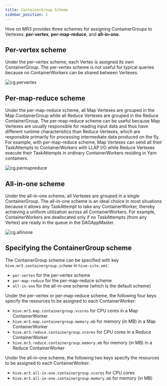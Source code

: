 ```yaml
--- 
title: ContainerGroup Scheme
sidebar_position: 2
---
```


Hive on MR3 provides three schemes for assigning ContainerGroups to Vertexes:
**per-vertex**, **per-map-reduce**, and **all-in-one**.

## Per-vertex scheme

Under the per-vertex scheme, each Vertex is assigned its own ContainerGroup. 
The per-vertex scheme is not useful for typical queries because no ContainerWorkers can be shared between Vertexes.

![cg.pervertex](/hadoop/cg.pervertex-fs8.png)

## Per-map-reduce scheme

Under the per-map-reduce scheme, all Map Vertexes are grouped in the Map ContainerGroup
while all Reduce Vertexes are grouped in the Reduce ContainerGroup.
The per-map-reduce scheme can be useful 
because Map Vertexes are usually responsible for reading input data and thus have different runtime characteristics than Reduce Vertexes,
which are responsible primarily for processing intermediate data produced on the fly.
For example, with per-map-reduce scheme, 
Map Vertexes can send all their TaskAttempts to ContainerWorkers with LLAP I/O while Reduce Vertexes execute their TaskAttempts in ordinary ContainerWorkers residing in Yarn containers.

![cg.permapreduce](/hadoop/cg.permapreduce-fs8.png)

## All-in-one scheme

Under the all-in-one scheme, all Vertexes are grouped in a single ContainerGroup.
The all-in-one scheme is an ideal choice in most situations 
because it allows any TaskAttempt to take any ContainerWorker, thereby achieving a uniform utilization across all ContainerWorkers. 
For example, ContainerWorkers are deallocated only if no TaskAttempts (from any Vertex) are ready in the queue in the DAGAppMaster.

![cg.allinone](/hadoop/cg.allinone-fs8.png)

## Specifying the ContainerGroup scheme

The ContainerGroup scheme can be specified with key `hive.mr3.containergroup.scheme` in `hive-site.xml`:
* `per-vertex` for the per-vertex scheme
* `per-map-reduce` for the per-map-reduce scheme
* `all-in-one` for the all-in-one scheme (which is the default scheme) 

Under the per-vertex or per-map-reduce scheme, 
the following four keys specify the resources to be assigned to each ContainerWorker:
* `hive.mr3.map.containergroup.vcores` for CPU cores in a Map ContainerWorker
* `hive.mr3.map.containergroup.memory.mb` for memory (in MB) in a Map ContainerWorker
* `hive.mr3.reduce.containergroup.vcores` for CPU cores in a Reduce ContainerWorker
* `hive.mr3.reduce.containergroup.memory.mb` for memory (in MB) in a Reduce ContainerWorker

Under the all-in-one scheme, 
the following two keys specify the resources to be assigned to each ContainerWorker:
* `hive.mr3.all-in-one.containergroup.vcores` for CPU cores 
* `hive.mr3.all-in-one.containergroup.memory.mb` for memory (in MB)

